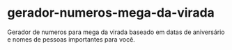 # gerador-numeros-mega-da-virada
Gerador de numeros para mega da virada baseado em datas de aniversário e nomes de pessoas importantes para você. 
